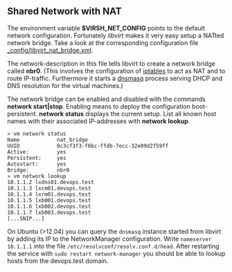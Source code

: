 
## Shared Network with NAT 

The environment variable **$VIRSH_NET_CONFIG** points to the default network configuration. Fortunately _libvirt_ makes it very easy setup a NATted network bridge. Take a look at the corresponding configuration file [_config/libvirt_nat_bridge.xml](../_config/libvrit_nat_bridge.xml).

The network-description in this file tells libvirt to create a network bridge called **nbr0**. (This involves the configuration of [iptables](http://www.netfilter.org/) to act as NAT and to route IP-traffic. Furthermore it starts a [dnsmasq](http://www.thekelleys.org.uk/dnsmasq/doc.html) process serving DHCP and DNS resolution for the virtual machines.)

The network bridge can be enabled and disabled with the commands **network start|stop**. Enabling means to deploy the configuration boot-persistent. **network status** displays the current setup.  List all known host names with their associated IP-addresses with **network lookup**.

    » vm network status
    Name            nat_bridge
    UUID            0c3cf3f3-f6bc-ffdb-7ecc-32e89d2f59ff
    Active:         yes
    Persistent:     yes
    Autostart:      yes
    Bridge:         nbr0
    » vm network lookup
    10.1.1.2 lxdns01.devops.test
    10.1.1.3 lxcm01.devops.test
    10.1.1.4 lxrm01.devops.test
    10.1.1.5 lxb001.devops.test
    10.1.1.6 lxb002.devops.test
    10.1.1.7 lxb003.devops.test
    [...SNIP...]

On Ubuntu (>12.04) you can query the `dnsmasq` instance started from libvirt by adding its IP to the NetworkManager configuration. Write `nameserver 10.1.1.1` into the file `/etc/resolvconf/resolv.conf.d/head`. After restarting the service with `sudo restart network-manager` you should be able to lookup hosts from the devops.test domain.
 
